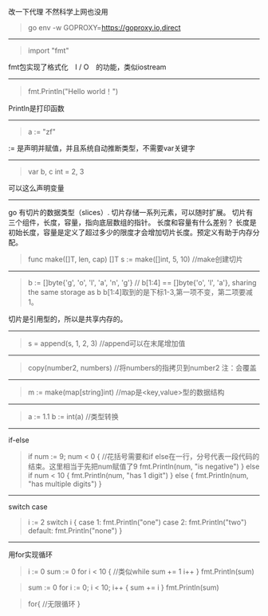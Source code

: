 改一下代理 不然科学上网也没用
> go env -w GOPROXY=https://goproxy.io,direct
---
> import "fmt"

fmt包实现了格式化　I / O　的功能，类似iostream

---

> fmt.Println("Hello world！")

Println是打印函数

---
> a := "zf"

:= 是声明并赋值，并且系统自动推断类型，不需要var关键字

---

> var b, c int = 2, 3

可以这么声明变量

---

go 有切片的数据类型（slices）.
切片存储一系列元素，可以随时扩展。
切片有三个组件，长度，容量，指向底层数组的指针。
长度和容量有什么差别？
长度是初始长度，容量是定义了超过多少的限度才会增加切片长度。预定义有助于内存分配。

>func make([]T, len, cap) []T
>s := make([]int, 5, 10) //make创建切片 

---
>b := []byte{'g', 'o', 'l', 'a', 'n', 'g'}
// b[1:4] == []byte{'o', 'l', 'a'}, sharing the same storage as b  b[1:4]取到的是下标1-3,第一项不变，第二项要减1。

切片是引用型的，所以是共享内存的。

---

>s = append(s, 1, 2, 3) //append可以在末尾增加值
---

>copy(number2, numbers) //将numbers的指拷贝到number2 注：会覆盖
---
>m := make(map[string]int) //map是<key,value>型的数据结构
---
>a := 1.1
b := int(a) //类型转换

---
if-else
>if num := 9; num < 0 {            //花括号需要和if else在一行，分号代表一段代码的结束。这里相当于先把num赋值了9
 fmt.Println(num, "is negative")
} else if num < 10 {
 fmt.Println(num, "has 1 digit")
} else {
 fmt.Println(num, "has multiple digits")
}
---
switch case
>i := 2
switch i {
case 1:
 fmt.Println("one")
case 2:
 fmt.Println("two")
default:
 fmt.Println("none")
}
---
用for实现循环

>i := 0
sum := 0
for i < 10 { //类似while
 sum += 1
  i++
}
fmt.Println(sum)


>sum := 0
for i := 0; i < 10; i++ { 
  sum += i
}
fmt.Println(sum)

>for{
    //无限循环
}